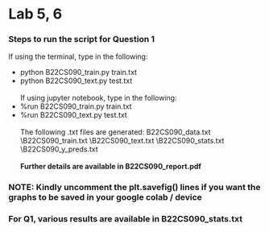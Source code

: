 # Lab 5, 6
### Steps to run the script for Question 1
If using the terminal, type in the following:
* python B22CS090_train.py train.txt
* python B22CS090_text.py test.txt
\
\
If using jupyter notebook, type in the following:
* %run B22CS090_train.py train.txt
* %run B22CS090_text.py test.txt
\
\
The following .txt files are generated:
B22CS090_data.txt \B22CS090_train.txt \B22CS090_text.txt \B22CS090_stats.txt \B22CS090_y_preds.txt
\
\
**Further details are available in B22CS090_report.pdf**

### NOTE: Kindly uncomment the plt.savefig() lines if you want the graphs to be saved in your google colab / device
### For Q1, various results are available in B22CS090_stats.txt

